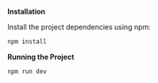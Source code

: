 
**Installation**

Install the project dependencies using npm:

```bash
npm install
```

**Running the Project**

```bash
npm run dev
```

